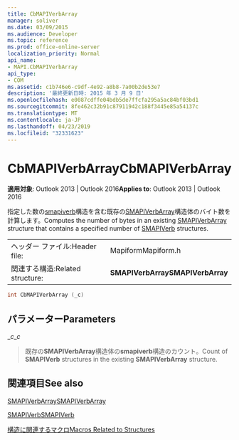 ```yaml
---
title: CbMAPIVerbArray
manager: soliver
ms.date: 03/09/2015
ms.audience: Developer
ms.topic: reference
ms.prod: office-online-server
localization_priority: Normal
api_name:
- MAPI.CbMAPIVerbArray
api_type:
- COM
ms.assetid: c1b746e6-c9df-4e92-a8b8-7a00b2de53e7
description: '最終更新日時: 2015 年 3 月 9 日'
ms.openlocfilehash: e0087cdffe04bdb5de7ffcfa295a5ac84bf03bd1
ms.sourcegitcommit: 8fe462c32b91c87911942c188f3445e85a54137c
ms.translationtype: MT
ms.contentlocale: ja-JP
ms.lasthandoff: 04/23/2019
ms.locfileid: "32331623"
---
```

# <a name="cbmapiverbarray"></a><span data-ttu-id="1849b-103">CbMAPIVerbArray</span><span class="sxs-lookup"><span data-stu-id="1849b-103">CbMAPIVerbArray</span></span>

  
  
<span data-ttu-id="1849b-104">**適用対象**: Outlook 2013 | Outlook 2016</span><span class="sxs-lookup"><span data-stu-id="1849b-104">**Applies to**: Outlook 2013 | Outlook 2016</span></span> 
  
<span data-ttu-id="1849b-105">指定した数の[smapiverb](smapiverb.md)構造を含む既存の[SMAPIVerbArray](smapiverbarray.md)構造体のバイト数を計算します。</span><span class="sxs-lookup"><span data-stu-id="1849b-105">Computes the number of bytes in an existing [SMAPIVerbArray](smapiverbarray.md) structure that contains a specified number of [SMAPIVerb](smapiverb.md) structures.</span></span> 
  
|||
|:-----|:-----|
|<span data-ttu-id="1849b-106">ヘッダー ファイル:</span><span class="sxs-lookup"><span data-stu-id="1849b-106">Header file:</span></span>  <br/> |<span data-ttu-id="1849b-107">Mapiform</span><span class="sxs-lookup"><span data-stu-id="1849b-107">Mapiform.h</span></span>  <br/> |
|<span data-ttu-id="1849b-108">関連する構造:</span><span class="sxs-lookup"><span data-stu-id="1849b-108">Related structure:</span></span>  <br/> |<span data-ttu-id="1849b-109">**SMAPIVerbArray**</span><span class="sxs-lookup"><span data-stu-id="1849b-109">**SMAPIVerbArray**</span></span> <br/> |
   
```cpp
int CbMAPIVerbArray (_c)
```

## <a name="parameters"></a><span data-ttu-id="1849b-110">パラメーター</span><span class="sxs-lookup"><span data-stu-id="1849b-110">Parameters</span></span>

 <span data-ttu-id="1849b-111">__c_</span><span class="sxs-lookup"><span data-stu-id="1849b-111">__c_</span></span>
  
> <span data-ttu-id="1849b-112">既存の**SMAPIVerbArray**構造体の**smapiverb**構造のカウント。</span><span class="sxs-lookup"><span data-stu-id="1849b-112">Count of **SMAPIVerb** structures in the existing **SMAPIVerbArray** structure.</span></span> 
    
## <a name="see-also"></a><span data-ttu-id="1849b-113">関連項目</span><span class="sxs-lookup"><span data-stu-id="1849b-113">See also</span></span>



[<span data-ttu-id="1849b-114">SMAPIVerbArray</span><span class="sxs-lookup"><span data-stu-id="1849b-114">SMAPIVerbArray</span></span>](smapiverbarray.md)
  
[<span data-ttu-id="1849b-115">SMAPIVerb</span><span class="sxs-lookup"><span data-stu-id="1849b-115">SMAPIVerb</span></span>](smapiverb.md)


[<span data-ttu-id="1849b-116">構造に関連するマクロ</span><span class="sxs-lookup"><span data-stu-id="1849b-116">Macros Related to Structures</span></span>](macros-related-to-structures.md)

